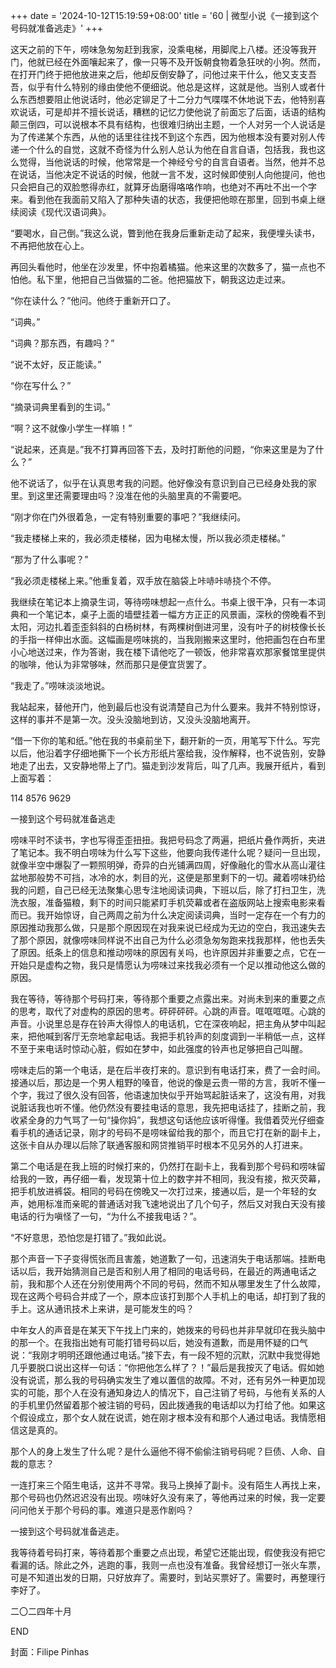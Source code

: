 +++
date = '2024-10-12T15:19:59+08:00'
title = '60 | 微型小说《一接到这个号码就准备逃走》'
+++

这天之前的下午，唠味急匆匆赶到我家，没乘电梯，用脚爬上八楼。还没等我开门，他就已经在外面嚷起来了，像一只等不及开饭朝食物着急狂吠的小狗。然而，在打开门终于把他放进来之后，他却反倒安静了，问他过来干什么，他又支支吾吾，似乎有什么特别的缘由使他不便细说。他总是这样，这就是他。当别人或者什么东西想要阻止他说话时，他必定铆足了十二分力气喋喋不休地说下去，他特别喜欢说话，可是却并不擅长说话，糟糕的记忆力使他说了前面忘了后面，话语的结构颠三倒四，可以说根本不具有结构，也很难归纳出主题，一个人对另一个人说话是为了传递某个东西，从他的话里往往找不到这个东西，因为他根本没有要对别人传递一个什么的自觉，这就不奇怪为什么别人总认为他在自言自语，包括我，我也这么觉得，当他说话的时候，他常常是一个神经兮兮的自言自语者。当然，他并不总在说话，当他决定不说话的时候，他就一言不发，这时候即使别人向他提问，他也只会把自己的双脸憋得赤红，就算牙齿磨得咯咯作响，也绝对不再吐不出一个字来。看到他在我面前又陷入了那种失语的状态，我便把他晾在那里，回到书桌上继续阅读《现代汉语词典》。

“要喝水，自己倒。”我这么说，瞥到他在我身后重新走动了起来，我便埋头读书，不再把他放在心上。

再回头看他时，他坐在沙发里，怀中抱着橘猫。他来这里的次数多了，猫一点也不怕他。私下里，他把自己当做猫的二爸。他把猫放下，朝我这边走过来。

“你在读什么？”他问。他终于重新开口了。

“词典。”

“词典？那东西，有趣吗？”

“说不太好，反正能读。”

“你在写什么？”

“摘录词典里看到的生词。”

“啊？这不就像小学生一样嘛！”

“说起来，还真是。”我不打算再回答下去，及时打断他的问题，“你来这里是为了什么？”

他不说话了，似乎在认真思考我的问题。他好像没有意识到自己已经身处我的家里。到这里还需要理由吗？没准在他的头脑里真的不需要吧。

“刚才你在门外很着急，一定有特别重要的事吧？”我继续问。

“我走楼梯上来的，我必须走楼梯，因为电梯太慢，所以我必须走楼梯。”

“那为了什么事呢？”

“我必须走楼梯上来。”他重复着，双手放在脑袋上咔哧咔哧挠个不停。

我继续在笔记本上摘录生词，等待唠味想起一点什么。书桌上很干净，只有一本词典和一个笔记本，桌子上面的墙壁挂着一幅方方正正的风景画，深秋的傍晚看不到太阳，河边扎着歪歪斜斜的白杨树林，有两棵树倒进河里，没有叶子的树枝像长长的手指一样伸出水面。这幅画是唠味挑的，当我刚搬来这里时，他把画包在白布里小心地送过来，作为答谢，我在楼下请他吃了一顿饭，他非常喜欢那家餐馆里提供的咖啡，他认为非常够味，然而那只是便宜货罢了。

“我走了。”唠味淡淡地说。

我站起来，替他开门，他到最后也没有说清楚自己为什么要来。我并不特别惊讶，这样的事并不是第一次。没头没脑地到访，又没头没脑地离开。

“借一下你的笔和纸。”他在我的书桌前坐下，翻开新的一页，用笔写下什么。写完以后，他沿着字仔细地撕下一个长方形纸片塞给我，没作解释，也不说告别，安静地走了出去，又安静地带上了门。猫走到沙发背后，叫了几声。我展开纸片，看到上面写着：

114 8576 9629

一接到这个号码就准备逃走

唠味平时不读书，字也写得歪歪扭扭。我把号码念了两遍，把纸片叠作两折，夹进了笔记本。我不明白唠味为什么写下这些，他要向我传递什么呢？疑问一旦出现，就像半空中爆裂了一颗照明弹，奇异的白光铺满四周，好像融化的雪水从高山灌往盆地那般势不可挡，冰冷的水，刺目的光，这便是那里剩下的一切。藏着唠味扔给我的问题，自己已经无法聚集心思专注地阅读词典，下班以后，除了打扫卫生，洗洗衣服，准备猫粮，剩下的时间只能紧盯手机荧幕或者在盗版网站上搜索电影来看而已。我开始惊讶，自己两周之前为什么决定阅读词典，当时一定存在一个有力的原因推动我那么做，只是那个原因现在对我来说已经成为无边的空白，我迅速失去了那个原因，就像唠味同样说不出自己为什么必须急匆匆跑来找我那样，他也丢失了原因。纸条上的信息和推动唠味的原因有关吗，也许原因并非重要之点，它在一开始只是虚构之物，我只是情愿认为唠味过来找我必须有一个足以推动他这么做的原因。

我在等待，等待那个号码打来，等待那个重要之点露出来。对尚未到来的重要之点的思考，取代了对虚构的原因的思考。砰砰砰砰。心跳的声音。哐哐哐哐。心跳的声音。小说里总是存在铃声大得惊人的电话机，它在深夜响起，把主角从梦中叫起来，把他喊到客厅无奈地拿起电话。我把手机铃声的刻度调到一半稍低一点，这样不至于来电话时惊动心脏，假如在梦中，如此强度的铃声也足够把自己叫醒。

唠味走后的第一个电话，是在后半夜打来的。意识到有电话打来，费了一会时间。接通以后，那边是一个男人粗野的嗓音，他说的像是云贵一带的方言，我听不懂一个字，我过了很久没有回答，他语速加快似乎开始骂起脏话来了，这没有用，对我说脏话我也听不懂。他仍然没有要挂电话的意思，我先把电话挂了，挂断之前，我收紧全身的力气骂了一句“操你妈”，我想这句话他应该听得懂。我借着荧光仔细查看手机的通话记录，刚才的号码不是唠味留给我的那个，而且它打在新的副卡上，这张卡自从办理以后除了联通客服和网贷推销平时根本不见另外的人打进来。

第二个电话是在我上班的时候打来的，仍然打在副卡上，我看到那个号码和唠味留给我的一致，再仔细一看，发现第十位上的数字并不相同，我没有接，揿灭荧幕，把手机放进裤袋。相同的号码在傍晚又一次打过来，接通以后，是一个年轻的女声，她用标准而亲昵的普通话对我飞速地说出了几个句子，然后又对我白天没有接电话的行为嗔怪了一句，“为什么不接我电话？”。

“不好意思，恐怕您是打错了。”我如此说。

那个声音一下子变得慌张而且害羞，她道歉了一句，迅速消失于电话那端。挂断电话以后，我开始猜测自己是否和别人用了相同的电话号码，在最近的两通电话之前，我和那个人还在分别使用两个不同的号码，然而不知从哪里发生了什么故障，现在这两个号码合并成了一个，原本应该打到那个人手机上的电话，却打到了我的手上。这从通讯技术上来讲，是可能发生的吗？

中年女人的声音是在某天下午找上门来的，她拨来的号码也并非早就印在我头脑中的那一个。在我指出她有可能打错号码以后，她没有道歉，而是用怀疑的口气说：“我刚才明明还跟他通过电话。”接下去，有一段不短的沉默，沉默中我觉得她几乎要脱口说出这样一句话：“你把他怎么样了？！”最后是我按灭了电话。假如她没有说谎，那么我的号码确实发生了难以置信的故障。不对，还有另外一种更加现实的可能，那个人在没有通知身边人的情况下，自己注销了号码，与他有关系的人的手机里仍然留着那个被注销的号码，因此拨通我的电话却以为打给了他。如果这个假设成立，那个女人就在说谎，她在刚才根本没有和那个人通过电话。我情愿相信这是真的。

那个人的身上发生了什么呢？是什么逼他不得不偷偷注销号码呢？巨债、人命、自裁的意志？

一连打来三个陌生电话，这并不寻常。我马上换掉了副卡。没有陌生人再找上来，那个号码也仍然迟迟没有出现。唠味好久没有来了，等他再过来的时候，我一定要问问他关于那个号码的事。难道只是恶作剧吗？

一接到这个号码就准备逃走。

我等待着号码打来，等待着那个重要之点出现，希望它还能出现，假使我没有把它看漏的话。除此之外，逃跑的事，我则一点也没有准备。我曾经想订一张火车票，可是不知道出发的日期，只好放弃了。需要时，到站买票好了。需要时，再整理行李好了。

二〇二四年十月

END

封面：Filipe Pinhas



